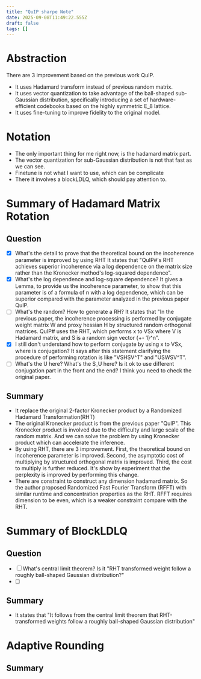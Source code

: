 ```yaml
---
title: "QuIP sharpe Note"
date: 2025-09-08T11:49:22.555Z
draft: false
tags: []
---
```


Abstraction
========
There are 3 improvement based on the previous work QuIP. 
- It uses Hadamard transform instead of previous random matrix.
- It uses vector quantization to take advantage of the ball-shaped sub-Gaussian distribution, specifically introducing a set of hardware-efficient codebooks based on the highly symmetric E_8 lattice.
- It uses fine-tuning to improve fidelity to the original model.

Notation
========
- The only important thing for me right now, is the hadamard matrix part.
- The vector quantization for sub-Gaussian distribution is not that fast as we can see.
- Finetune is not what I want to use, which can be complicate
- There it involves a blockLDLQ, which should pay attention to.



Summary of Hadamard Matrix Rotation
========

Question
--------
- [x] What's the detail to prove that the theoretical bound on the incoherence parameter is improved by using RHT
	It states that "QuIP#'s RHT achieves superior incoherence via a log dependence on the matrix size rather than the Kronecker method's log-squared dependence".
- [x] What's the log dependence and log-square dependence?
	It gives a Lemma, to provide us the incoherence parameter, to show that this parameter is of a formula of n with a log dependence, which can be superior compared with the parameter analyzed in the previous paper QuIP.
- [ ] What's the random? How to generate a RH?
	It states that "In the previous paper, the incoherence processing is performed by conjugate weight matrix W and proxy hessian H by structured random orthogonal matrices. QuIP# uses the RHT, which performs x to VSx where V is Hadamard matrix, and S is a random sign vector {+- 1}^n".
- [x] I still don't understand how to perform conjugate by using x to VSx, where is conjugation?
	It says after this statement clarifying the procedure of performing rotation is like "VSHSV^T" and "USWSV^T".
- [ ] What's the U here? What's the S_U here? Is it ok to use different conjugation part in the front and the end? I think you need to check the original paper.

Summary
--------
- It replace the original 2-factor Kronecker product by a Randomized Hadamard Transformation(RHT)
- The original Kronecker product is from the previous paper "QuIP". This Kronecker product is involved due to the difficulty and large scale of the random matrix. And we can solve the problem by using Kronecker product which can accelerate the inference.
- By using RHT, there are 3 improvement. First, the theoretical bound on incoherence parameter is improved. Second, the asymptotic cost of multiplying by structured orthogonal matrix is improved. Third, the cost to multiply is further reduced. It's show by experiment that the perplexity is improved by performing this change.
- There are constraint to construct any dimension hadamard matrix. So the author proposed Randomized Fast Fourier Transform (RFFT) with similar runtime and concentration properties as the RHT. RFFT requires dimension to be even, which is a weaker constraint compare with the RHT.

Summary of BlockLDLQ
========

Question
--------
- [ ] What's central limit theorem? Is it "RHT transformed weight follow a roughly ball-shaped Gaussian distribution?"
- [ ] 


Summary
--------
- It states that "It follows from the central limit theorem that RHT-transformed weights follow a roughly ball-shaped Gaussian distribution"

Adaptive Rounding
========

Summary
--------